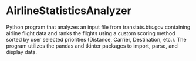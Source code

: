 # AirlineStatisticsAnalyzer
Python program that analyzes an input file from transtats.bts.gov containing airline flight data and ranks the flights using a custom scoring method sorted by user selected priorities (Distance, Carrier, Destination, etc.).  The program utilizes the pandas and tkinter packages to import, parse, and display data.
